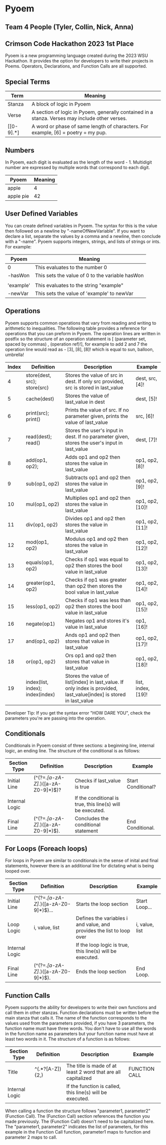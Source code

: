 # Pyoem

## Team 4 People (Tyler, Collin, Nick, Anna)
## Crimson Code Hackathon 2023 1st Place

Pyoem is a new programming language created during the 2023 WSU Hackathon. It provides the option for developers to write their projects in Poems. Operators, Declarations, and Function Calls are all supported.

## Special  Terms

| Term      | Meaning                                                      |
| --------- | ------------------------------------------------------------ |
| Stanza    | A block of logic in Pyoem                                    |
| Verse     | A section of logic in Pyoem, generally contained in a stanza. Verses may include other verses. |
| [[0-9].*] | A word or phase of same length of characters. For example, [6] = poetry = my pup. |

## Numbers

In Pyoem, each digit is evaluated as the length of the word - 1. Multidigit number are expressed by multiple words that correspond to each digit.

| Pyoem     | Meaning |
| --------- | ------- |
| apple     | 4       |
| apple pie | 42      |

## User Defined  Variables

You can create defined variables in Pyoem. The syntax for this is the value then followed on a newline by "-nameOfNewVariable". If you want to declare a list, separate the values by a comma and a newline, then conclude with a "-name". Pyoem supports integers, strings, and lists of strings or ints. For example:

| Pyoem     | Meaning                                         |
| --------- | ----------------------------------------------- |
| 0         | This evaluates to the number 0                  |
| -hasWon   | This sets the value of 0 to the variable hasWon |
|           |                                                 |
| 'example' | This evaluates to the string "example"          |
| -newVar   | This sets the value of 'example' to newVar      |

## Operations

Pyoem supports common operations that vary from reading and writing to arithmetic to inequalities. The following table provides a reference for operations that you can preform in Pyoem. The operation lines are written in postfix so the structure of an operation statement is [ (parameter set, spaced by commas) , (operation ref)!], for example to add 2 and 7 the operation line would read as - [3], [8], [8]!  which is equal to sun, balloon, umbrella!

| Index | Definition                       | Description                                                  | Example            |
| ----- | -------------------------------- | ------------------------------------------------------------ | ------------------ |
| 4     | store(dest, src); store(src)     | Stores the value of src in dest. If only src provided, src is stored in last_value | dest, src, [4]!    |
| 5     | cache(dest)                      | Stores the value of last_value in dest                       | dest, [5]!         |
| 6     | print(src); print()              | Prints the value of src. If no parameter given, prints the value of last_value | src, [6]!          |
| 7     | read(dest); read()               | Stores the user's input in dest. If no parameter given, stores the user's input in last_value | dest, [7]!         |
| 8     | add(op1, op2);                   | Adds op1 and op2 then stores the value in last_value         | op1, op2, [8]!     |
| 9     | sub(op1, op2)                    | Subtracts op1 and op2 then stores the value in last_value    | op1, op2, [9]!     |
| 10    | mul(op1, op2)                    | Multiplies op1 and op2 then stores the value in last_value   | op1, op2, [10]!    |
| 11    | div(op1, op2)                    | Divides op1 and op2 then stores the value in last_value      | op1, op2, [11]!    |
| 12    | mod(op1, op2)                    | Modulus op1 and op2 then stores the value in last_value      | op1, op2, [12]!    |
| 13    | equals(op1, op2)                 | Checks if op1 was equal to op2 then stores the bool value in last_value | op1, op2, [13]!    |
| 14    | greater(op1, op2)                | Checks if op1 was greater than op2 then stores the bool value in last_value | op1, op2, [14]!    |
| 15    | less(op1, op2)                   | Checks if op1 was less than op2 then stores the bool value in last_value | op1, op2, [15]!    |
| 16    | negate(op1)                      | Negates op1 and stores it's value in last_value              | op1, [16]!         |
| 17    | and(op1, op2)                    | Ands op1 and op2 then stores that value in last_value        | op1, op2, [17]!    |
| 18    | or(op1, op2)                     | Ors op1 and op2 then stores that value in last_value         | op1, op2, [18]!    |
| 19    | index(list, index); index(index) | Stores the value of list[index] in last_value. If only index is provided, last_value[index] is stored in last_value | list, index, [19]! |

Developer Tip: If you get the syntax error "HOW DARE YOU", check the parameters you're are passing into the operation.

## Conditionals

Conditionals in Pyoem consist of three sections: a beginning line, internal logic, an ending line. The structure of the conditional is as follows:

| Section Type   | Definition                          | Description                                                | Example            |
| -------------- | ----------------------------------- | ---------------------------------------------------------- | ------------------ |
| Initial Line   | (^(?=.*[a-zA-Z].*)([a-zA-Z0-9]*)$)? | Checks if last_value is true                               | Start Conditional? |
| Internal Logic |                                     | If the conditional is true, this line(s) will be executed. |                    |
| Final Line     | (^(?=.*[a-zA-Z].*)([a-zA-Z0-9]*)$). | Concludes the conditional statement                        | End Conditional.   |

## For Loops (Foreach loops)

For loops in Pyoem are similar to conditionals in the sense of inital and final statements, however there is an additional line for dictating what is being looped over.

| Section Type   | Definition                            | Description                                                  | Example        |
| -------------- | ------------------------------------- | ------------------------------------------------------------ | -------------- |
| Initial Line   | (^(?=.*[a-zA-Z].*)([a-zA-Z0-9]*)$)... | Starts the loop section                                      | Start Loop...  |
| Loop Logic     | i, value, list                        | Defines the variables i and value, and provides the list to loop over | i, value, list |
| Internal Logic |                                       | If the loop logic is true, this line(s) will be executed.    |                |
| Final Line     | (^(?=.*[a-zA-Z].*)([a-zA-Z0-9]*)$).   | Ends the loop section                                        | End Loop.      |

## Function Calls

Pyoem supports the ability for developers to write their own functions and call them in other stanzas. Function declarations must be written before the main stanza that calls it. The name of the function corresponds to the values used from the parameters provided, if you have 3 parameters, the function name must have three words. You don't have to use all the words in the function name as parameters but your function name must have at least two words in it. The structure of a function is as follows: 

| Section Type   | Definition      | Description                                                  | Example       |
| -------------- | --------------- | ------------------------------------------------------------ | ------------- |
| Title          | ^(.*?[A-Z]){2,} | The title is made of at least 2 word that are all capitalized | FUNCTION CALL |
| Internal Logic |                 | If the function is called, this line(s) will be executed.    |               |

When calling a function the structure follows "parameter1, parameter2" (Function Call). The (Function Call) section references the function you made previously. The (Function Call) doesn't need to be capitalized here. The "parameter1, parameter2" indicates the list of parameters, for this example in the Function Call function, parameter1 maps to function and parameter 2 maps to call. 